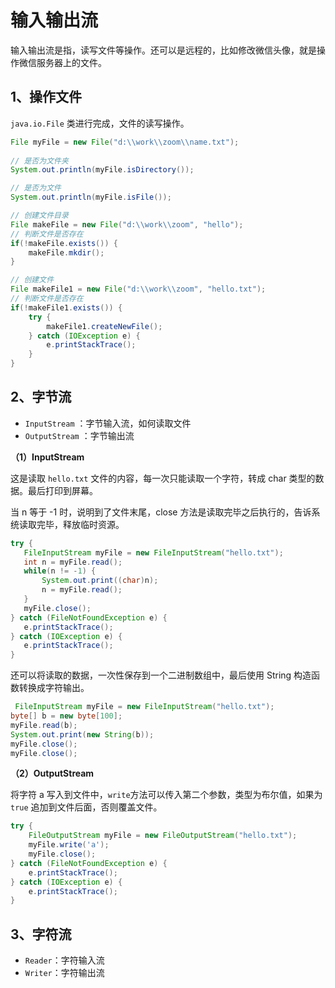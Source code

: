 # 输入输出流

输入输出流是指，读写文件等操作。还可以是远程的，比如修改微信头像，就是操作微信服务器上的文件。



## 1、操作文件

`java.io.File` 类进行完成，文件的读写操作。

```java
File myFile = new File("d:\\work\\zoom\\name.txt");
		
// 是否为文件夹
System.out.println(myFile.isDirectory());

// 是否为文件 
System.out.println(myFile.isFile());

// 创建文件目录
File makeFile = new File("d:\\work\\zoom", "hello");
// 判断文件是否存在
if(!makeFile.exists()) {
    makeFile.mkdir();
}

// 创建文件
File makeFile1 = new File("d:\\work\\zoom", "hello.txt");
// 判断文件是否存在
if(!makeFile1.exists()) {
    try {
        makeFile1.createNewFile();
    } catch (IOException e) {
        e.printStackTrace();
    }
}
```





## 2、字节流

- `InputStream` ：字节输入流，如何读取文件
- `OutputStream` ：字节输出流



**（1）InputStream**

这是读取 `hello.txt` 文件的内容，每一次只能读取一个字符，转成 char 类型的数据。最后打印到屏幕。

当 n 等于 -1 时，说明到了文件末尾，close 方法是读取完毕之后执行的，告诉系统读取完毕，释放临时资源。

 ```java
try {
    FileInputStream myFile = new FileInputStream("hello.txt");
    int n = myFile.read();
    while(n != -1) {
        System.out.print((char)n);
        n = myFile.read();
    }
    myFile.close();
} catch (FileNotFoundException e) {
    e.printStackTrace();
} catch (IOException e) {
    e.printStackTrace();
} 
 ```

还可以将读取的数据，一次性保存到一个二进制数组中，最后使用 String 构造函数转换成字符输出。

```java
 FileInputStream myFile = new FileInputStream("hello.txt");
byte[] b = new byte[100];
myFile.read(b);
System.out.print(new String(b));
myFile.close();
myFile.close();	
```

**（2）OutputStream**

 将字符 a 写入到文件中，`write`方法可以传入第二个参数，类型为布尔值，如果为 `true` 追加到文件后面，否则覆盖文件。

```java
try {
    FileOutputStream myFile = new FileOutputStream("hello.txt");
    myFile.write('a');
    myFile.close();
} catch (FileNotFoundException e) {
    e.printStackTrace();
} catch (IOException e) {
    e.printStackTrace();
}
```



## 3、字符流

- `Reader`：字符输入流
- `Writer`：字符输出流

<comment-comment/> 

